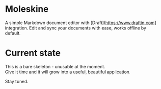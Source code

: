 Moleskine
=========

A simple Markdown document editor with [Draft](https://www.draftin.com] integration.
Edit and sync your documents with ease, works offline by default.

# Current state
This is a bare skeleton - unusable at the moment.  
Give it time and it will grow into a useful, beautiful application.

Stay tuned.